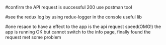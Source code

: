 #confirm the API request is successful 200 
use postman tool

#see the redux log by using redux-logger in the console
useful lib

#one resaon to have a effect to the app is the api request speed(OMG!)
the app is running OK but cannot switch to the info page, finally found the request met some problem